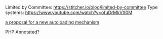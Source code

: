 Limited by Committee: https://stitcher.io/blog/limited-by-committee
Type systems: https://www.youtube.com/watch?v=ofuDrMkVX0M

[a proposal for a new autoloading mechanism](https://aggregate.stitcher.io/post/2774808a-6376-448b-9b31-263e3997f491)

PHP Annotated?